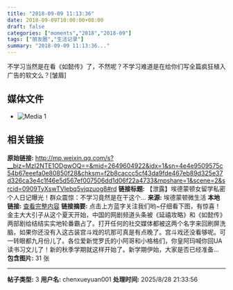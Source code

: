 ```yaml
---
title: "2018-09-09 11:13:36"
date: 2018-09-09T10:00:00+08:00
draft: false
categories: ["moments","2018","2018-09"]
tags: ["朋友圈","生活记录"]
summary: "2018-09-09 11:13:36..."
---
```


不学习当然是在看《如懿传》了，不然呢？不学习难道是在给你们写全篇疯狂植入广告的软文么？[皱眉]

## 媒体文件

- ![Media 1](/Moments/photos/2018-09-09/201809091113360.jpg)

## 相关链接

**原始链接:** http://mp.weixin.qq.com/s?__biz=MzI2NTE1ODgwOQ==&mid=2649604922&idx=1&sn=4e4e9509575c54b67eeefa0e80850f28&chksm=f2b8caccc5cf43da9fde467eb89d325e37d326ca3e4c1f46e5d567ef007506dd1d06f22a4733&mpshare=1&scene=2&srcid=0909TyXswTVlebq5vjqzuog8#rd
**链接标题:** 【泄露】埃德蒙顿女留学私密个人日记曝光！群众震惊：不学习竟然是在干这个…
**来源:** 埃德蒙顿微生活
**本地链接:** [查看完整内容](/link_content/2018/09/2018-09-09/link_content/)
**链接摘要:** 点击上方蓝字关注我们哟~仔细看下图，有惊喜！金主大大引子从这个夏天开始，中国的网剧频道头条被《延禧攻略》和《如懿传》两部剧给结结实实地轮番霸占了。打开任何的社交媒体都被这两个名字来回刷屏洗脑，如果你还没有入这古装宫斗戏的坑那可真是有点晚了。宫斗戏还没看够呢。可一转眼都九月份儿了。各位爱新觉罗氏的小阿哥和小格格们，你皇阿玛喊你回UA读书习文儿了！新的秋季学期就这样开始了。新学期伊始，大家是否已经准备...
**包含图片:** 31 张

---

**帖子类型:** 3
**用户名:** chenxueyuan001
**处理时间:** 2025/8/28 21:33:56